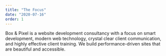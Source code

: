 ```yaml
---
title: "The Focus"
date: "2020-07-16"
order: 1
---
```


Box & Pixel is a website development consultancy with a focus on smart development, modern web technology, crystal clear client communication, and highly effective client training. We build performance-driven sites that are beautiful and accessible.